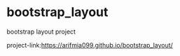# bootstrap_layout
bootstrap layout project

project-link:https://arifmia099.github.io/bootstrap_layout/

